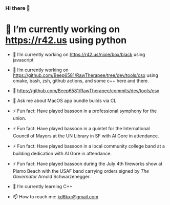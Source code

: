 ### Hi there 👋

# 🔭 I’m currently working on https://r42.us using python
- 🔭 I’m currently working on https://r42.us/nixie/box/black using javascript
- 🔭 I’m currently working on https://github.com/Beep6581/RawTherapee/tree/dev/tools/osx using cmake, bash, zsh, github actions, and some c++ here and there.
- 👯 https://github.com/Beep6581/RawTherapee/commits/dev/tools/osx
- 💬 Ask me about MacOS app bundle builds via CL

- ⚡ Fun fact: Have played bassoon in a professional symphony for the union.  
- ⚡ Fun fact: Have played bassoon in a quintet for the International Council of Mayors at the UN Library in SF with Al Gore in attendance.  
- ⚡ Fun fact: Have played bassoon in a local community college band at a building dedication with Al Gore in attendance.  
- ⚡ Fun fact: Have played bassoon during the July 4th fireworks show at Pismo Beach with the USAF band carrying orders signed by *The Governator* Arnold Schwarzenegger. 

- 🌱 I’m currently learning C++

- 📫 How to reach me: kd6kxr@gmail.com



<!--
**Benitoite/Benitoite** is a ✨ _special_ ✨ repository because its `README.md` (this file) appears on your GitHub profile.

Here are some ideas to get you started:

- 🔭 I’m currently working on ...
- 🌱 I’m currently learning ...
- 👯 I’m looking to collaborate on ...
- 🤔 I’m looking for help with ...
- 💬 Ask me about ...
- 📫 How to reach me: ...
- 😄 Pronouns: ...
- ⚡ Fun fact: ...
-->
